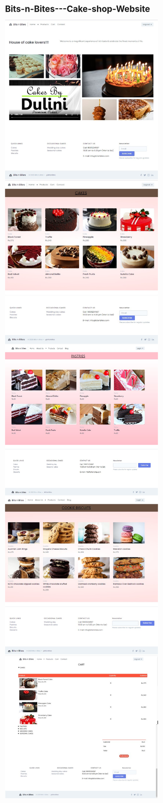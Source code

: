 # Bits-n-Bites---Cake-shop-Website
![](img1.jpg)
![](img2.jpg)
![](img3.jpg)
![](img4.jpg)
![](img5.jpg)
